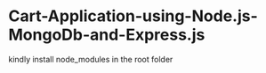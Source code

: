 # Cart-Application-using-Node.js-MongoDb-and-Express.js


kindly install node_modules in the root folder 
